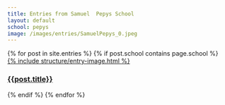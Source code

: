 ```yaml
---
title: Entries from Samuel  Pepys School
layout: default
school: pepys
image: /images/entries/SamuelPepys_0.jpeg
---
```

<div class="container mb-3">
  <div class="row">
  {% for post in site.entries %}
    {% if post.school contains page.school %}
    <div class="col-md-4 mb-3">
      <div class="card h-100" >
        <a href="{{ post.url }}" class="stretched-link">
        {% include structure/entry-image.html %}
        </a>
        <div class="card-body">
          <h3 class="lead mt-2">
            <a href="{{ post.url }}" class="stretched-link">{{post.title}}</a>
          </h3>
        </div>
      </div>
    </div>
    {% endif %}
  {% endfor %}
  </div>
</div>
